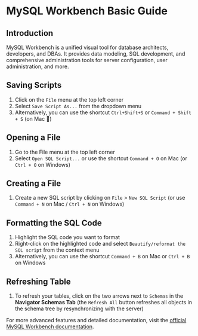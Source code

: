 # MySQL Workbench Basic Guide

## Introduction
MySQL Workbench is a unified visual tool for database architects, developers, and DBAs. It provides data modeling, SQL development, and comprehensive administration tools for server configuration, user administration, and more.

## Saving Scripts 
1. Click on the `File` menu at the top left corner
2. Select `Save Script As...` from the dropdown menu
3. Alternatively, you can use the shortcut `Ctrl+Shift+S` or `Command + Shift + S` (on Mac 🍎)

## Opening a File
1. Go to the File menu at the top left corner
2. Select `Open SQL Script...` or use the shortcut `Command + O` on Mac (or `Ctrl + O` on Windows)

## Creating a File
1. Create a new SQL script by clicking on `File` > `New SQL Script` (or use `Command + N` on Mac / `Ctrl + N` on Windows)

## Formatting the SQL Code
1. Highlight the SQL code you want to format
2. Right-click on the highlighted code and select `Beautify/reformat the SQL script` from the context menu
3. Alternatively, you can use the shortcut `Command + B` on Mac or `Ctrl + B` on Windows

## Refreshing Table
1. To refresh your tables, click on the two arrows next to `Schemas` in the **Navigator Schemas Tab** (the `Refresh All` button refreshes all objects in the schema tree by resynchronizing with the server)

For more advanced features and detailed documentation, visit the [official MySQL Workbench documentation](https://dev.mysql.com/doc/workbench/en/).
